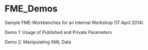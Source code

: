 FME_Demos
=========

Sample FME-Workbenches for an internal Workshop (17 April 2014)

Demo 1: Usage of Published and Private Parameters

Demo 2: Manipulating XML Data
